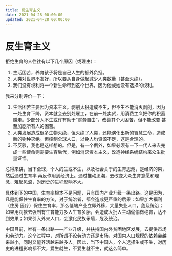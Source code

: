 ```yaml
---
title: 反生育主义
date: 2021-04-28 00:00:00
updated: 2021-04-28 00:00:00
---
```


# 反生育主义

拒绝生育的人往往有以下几个原因（或理由）：
1. 生活困苦，养育孩子将是自己人生的额外负担。
2. 人类对世界不友好，所以要从自身做起减少人类数量（甚至灭绝）。
3. 我们没有权利将一个新生命带到这个世界，因为他或她没有选择的权利。

我来分别评价一下：
1. 生活困苦主要因为资本主义。剥削太狠造成不生，但不生不能消灭剥削，因为一处生育下降，资本就会去别处雇工，在前一处卖货，用消费主义把你的积蓄赚走。少部分人不生或许有助于“财务自由”，改善其个人困苦，但不能改变 甚至加剧所有人的困苦。
2. 人类发展造成很多生物灭绝，但灭绝了人类，还能演化出新的智慧生命，造成新的物种灭绝。但控制全球人口，以免人均资源不足，这是合理的。
3. 不反驳，我也是这样想的。但是，有一个例外，如果必须有一下一代人来去完成一些使命则需要生育后代，例如消灭资本主义，改造神经系统结构来众生批量证悟。

总得来讲，当下全球，个人的生或不生，以及社会关于的生育思潮，是经济的果，然后通过生育率 再反作用到经济上。通过推动思潮，去改变大众生育意愿和理念，难起风浪，对历史的进程影响不大。

具体到下的中国，生育率根本不是问题，只有国内产业升级一条出路。这是因为，凡是能保住生育率的方法，对于统治者，都会造成更严重的后果：如果加大福利（住房 医疗）保住生育率，那么低端产业立即外移，大量失业人口，危及统治；如果用罚款去强制有生育能力多人生育多胎，会造成大批人主动偷偷做绝育，达不到效果；如果引入外来人口，会激化民族矛盾，危及统治。

中国目前，唯有一条出路——产业升级，并扶持国内外贫困地区发展，去提供市场和劳动力。这个过程中，对所谓不论劳动力还是市场，对国内人口规模的依赖会越来越小，同时又能养活越来越多人。因此，当下中国人，个人选择生或不生，对历史的进程影响都不大，爱生就生，不爱生就不生，就这么简单。
